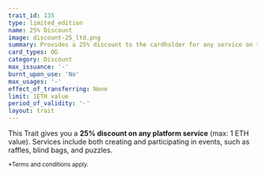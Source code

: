 ```yaml
---
trait_id: 135
type: limited_edition
name: 25% Discount
image: discount-25_ltd.png
summary: Provides a 25% discount to the cardholder for any service on the Ether Cards event platform.
card_types: OG
category: Discount
max_issuance: '-'
burnt_upon_use: 'No'
max_usages: '-'
effect_of_transferring: None
limit: 1ETH value
period_of_validity: '-'
layout: trait
---
```


This Trait gives you a **25% discount on any platform service** (max: 1 ETH value). Services include both creating and participating in events, such as raffles, blind bags, and puzzles.  

<small>*Terms and conditions apply.</small>


